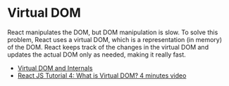 # Virtual DOM
React manipulates the DOM, but DOM manipulation is slow. To solve this problem, React uses a virtual DOM, which is a representation (in memory) of the DOM. React keeps track of the changes in the virtual DOM and updates the actual DOM only as needed, making it really fast.

- [Virtual DOM and Internals](https://reactjs.org/docs/faq-internals.html)
- [React JS Tutorial 4: What is Virtual DOM? 4 minutes video ](https://www.youtube.com/watch?v=RquK3TImY9U)
  